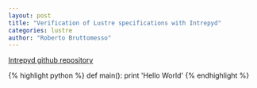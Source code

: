 ```yaml
---
layout: post
title: "Verification of Lustre specifications with Intrepyd"
categories: lustre
author: "Roberto Bruttomesso"
---
```


[Intrepyd github repository][intrepyd-repo]

{% highlight python %}
def main():
    print 'Hello World'
{% endhighlight %}

[intrepyd-repo]: http://github.com/formalmethods/intrepyd
